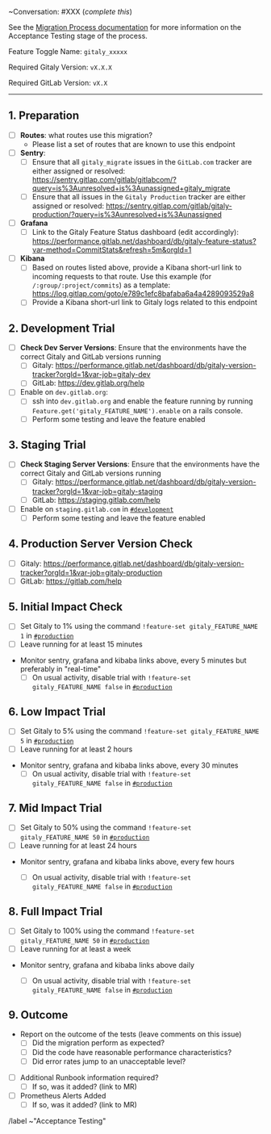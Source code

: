 ~Conversation: #XXX (*complete this*)

See the [Migration Process documentation](https://gitlab.com/gitlab-org/gitaly/blob/master/doc/MIGRATION_PROCESS.md#acceptance-testing-acceptance-testing)
for more information on the Acceptance Testing stage of the process.

Feature Toggle Name: `gitaly_xxxxx`

Required Gitaly Version: `vX.X.X`

Required GitLab Version: `vX.X`

--------------------------------------------------------------------------------

## 1. Preparation

- [ ] **Routes**: what routes use this migration?
  - Please list a set of routes that are known to use this endpoint
- [ ] **Sentry**:
  - [ ] Ensure that all `gitaly_migrate` issues in the `GitLab.com` tracker are either assigned or resolved: https://sentry.gitlap.com/gitlab/gitlabcom/?query=is%3Aunresolved+is%3Aunassigned+gitaly_migrate
  - [ ] Ensure that all issues in the `Gitaly Production` tracker are either assigned or resolved: https://sentry.gitlap.com/gitlab/gitaly-production/?query=is%3Aunresolved+is%3Aunassigned
- [ ] **Grafana**
  - [ ] Link to the Gitaly Feature Status dashboard (edit accordingly): https://performance.gitlab.net/dashboard/db/gitaly-feature-status?var-method=CommitStats&refresh=5m&orgId=1
- [ ] **Kibana**
  - [ ] Based on routes listed above, provide a Kibana short-url link to incoming requests to that route. Use this example (for `/:group/:project/commits`) as a template: https://log.gitlap.com/goto/e789c1efc8bafaba6a4a4289093529a8
  - [ ] Provide a Kibana short-url link to Gitaly logs related to this endpoint

## 2. Development Trial

- [ ] **Check Dev Server Versions**: Ensure that the environments have the correct Gitaly and GitLab versions running
  - [ ] Gitaly: https://performance.gitlab.net/dashboard/db/gitaly-version-tracker?orgId=1&var-job=gitaly-dev
  - [ ] GitLab: https://dev.gitlab.org/help

- [ ] Enable on `dev.gitlab.org`:
  - [ ] ssh into `dev.gitlab.org` and enable the feature running by running `Feature.get('gitaly_FEATURE_NAME').enable` on a rails console. 
  - [ ] Perform some testing and leave the feature enabled

## 3. Staging Trial

- [ ] **Check Staging Server Versions**: Ensure that the environments have the correct Gitaly and GitLab versions running
  - [ ] Gitaly: https://performance.gitlab.net/dashboard/db/gitaly-version-tracker?orgId=1&var-job=gitaly-staging
  - [ ] GitLab: https://staging.gitlab.com/help

- [ ] Enable on `staging.gitlab.com` in [`#development`](https://gitlab.slack.com/messages/C02PF508L/)
  - [ ] Perform some testing and leave the feature enabled

## 4. Production Server Version Check

- [ ] Gitaly: https://performance.gitlab.net/dashboard/db/gitaly-version-tracker?orgId=1&var-job=gitaly-production
- [ ] GitLab: https://gitlab.com/help

## 5. Initial Impact Check

- [ ] Set Gitaly to 1% using the command `!feature-set gitaly_FEATURE_NAME 1` in [`#production`](https://gitlab.slack.com/messages/C101F3796/)
- [ ] Leave running for at least 15 minutes
- Monitor sentry, grafana and kibaba links above, every 5 minutes but preferably in "real-time"
  - [ ] On usual activity, disable trial with `!feature-set gitaly_FEATURE_NAME false` in [`#production`](https://gitlab.slack.com/messages/C101F3796/)

## 6. Low Impact Trial

- [ ] Set Gitaly to 5% using the command `!feature-set gitaly_FEATURE_NAME 5` in [`#production`](https://gitlab.slack.com/messages/C101F3796/)
- [ ] Leave running for at least 2 hours
- Monitor sentry, grafana and kibaba links above, every 30 minutes
  - [ ] On usual activity, disable trial with `!feature-set gitaly_FEATURE_NAME false` in [`#production`](https://gitlab.slack.com/messages/C101F3796/)

## 7. Mid Impact Trial

- [ ] Set Gitaly to 50% using the command `!feature-set gitaly_FEATURE_NAME 50` in [`#production`](https://gitlab.slack.com/messages/C101F3796/)
- [ ] Leave running for at least 24 hours
- Monitor sentry, grafana and kibaba links above, every few hours
  - [ ] On usual activity, disable trial with `!feature-set gitaly_FEATURE_NAME false` in [`#production`](https://gitlab.slack.com/messages/C101F3796/)


## 8. Full Impact Trial

- [ ] Set Gitaly to 100% using the command `!feature-set gitaly_FEATURE_NAME 50` in [`#production`](https://gitlab.slack.com/messages/C101F3796/)
- [ ] Leave running for at least a week
- Monitor sentry, grafana and kibaba links above daily
  - [ ] On usual activity, disable trial with `!feature-set gitaly_FEATURE_NAME false` in [`#production`](https://gitlab.slack.com/messages/C101F3796/)


## 9. Outcome

  - Report on the outcome of the tests (leave comments on this issue)
    - [ ] Did the migration perform as expected?
    - [ ] Did the code have reasonable performance characteristics?
    - [ ] Did error rates jump to an unacceptable level?

  - [ ] Additional Runbook information required?
    - [ ] If so, was it added? (link to MR)
  - [ ] Prometheus Alerts Added
    - [ ] If so, was it added? (link to MR)

/label ~"Acceptance Testing"
